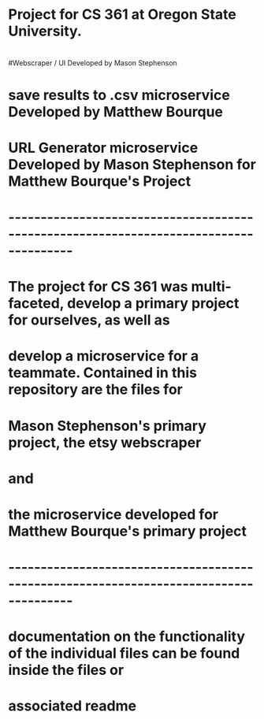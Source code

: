 # Project for CS 361 at Oregon State University. 
#
#Webscraper / UI Developed by Mason Stephenson
#    save results to .csv microservice Developed by Matthew Bourque
#
# URL Generator microservice Developed by Mason Stephenson for Matthew Bourque's Project
#
# --------------------------------------------------------------------------------------
# The project for CS 361 was multi-faceted, develop a primary project for ourselves, as well as
# develop a microservice for a teammate. Contained in this repository are the files for
# Mason Stephenson's primary project, the etsy webscraper
#
# and
#
# the microservice developed for Matthew Bourque's primary project
# --------------------------------------------------------------------------------------
#
# 
# documentation on the functionality of the individual files can be found inside the files or
# associated readme



